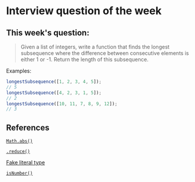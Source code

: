 # Interview question of the week

## This week's question:

> Given a list of integers, write a function that finds the longest subsequence where the difference between consecutive elements is either 1 or -1. Return the length of this subsequence.

Examples:

```js
longestSubsequence([1, 2, 3, 4, 5]);
// 5
longestSubsequence([4, 2, 3, 1, 5]);
// 2
longestSubsequence([10, 11, 7, 8, 9, 12]);
// 3
```

## References

[`Math.abs()`](https://developer.mozilla.org/en-US/docs/Web/JavaScript/Reference/Global_Objects/Math/abs)

[`.reduce()`](https://developer.mozilla.org/en-US/docs/Web/JavaScript/Reference/Global_Objects/Array/reduce)

[Fake literal type](https://www.geeksforgeeks.org/how-to-specify-that-a-class-property-is-an-integer-in-typescript/#approach-2-by-using-number-type-literal)

[`isNumber()`](https://developer.mozilla.org/en-US/docs/Web/JavaScript/Reference/Global_Objects/Number/isInteger)
